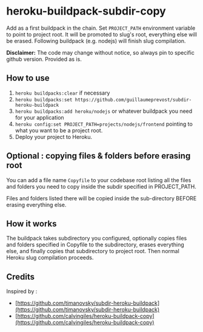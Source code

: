 # heroku-buildpack-subdir-copy

Add as a first buildpack in the chain. Set `PROJECT_PATH` environment variable to point to project root. It will be promoted to slug's root, everything else will be erased. Following buildpack (e.g. nodejs) will finish slug compilation.

**Disclaimer:** The code may change without notice, so always pin to specific github version. Provided as is.

## How to use

1. `heroku buildpacks:clear` if necessary
2. `heroku buildpacks:set https://github.com/guillaumeprevost/subdir-heroku-buildpack`
3. `heroku buildpacks:add heroku/nodejs` or whatever buildpack you need for your application
4. `heroku config:set PROJECT_PATH=projects/nodejs/frontend` pointing to what you want to be a project root.
5. Deploy your project to Heroku.

## Optional : copying files & folders before erasing root

You can add a file name `Copyfile` to your codebase root listing all the files and folders you need to copy inside the subdir specified in PROJECT_PATH.

Files and folders listed there will be copied inside the sub-directory BEFORE erasing everything else.

## How it works

The buildpack takes subdirectory you configured, optionally copies files and folders specified in Copyfile to the subdirectory, erases everything else, and finally copies that subdirectory to project root. Then normal Heroku slug compilation proceeds.

## Credits

Inspired by :

- [https://github.com/timanovsky/subdir-heroku-buildpack](https://github.com/timanovsky/subdir-heroku-buildpack)
- [https://github.com/calvingiles/heroku-buildpack-copy](https://github.com/calvingiles/heroku-buildpack-copy)
